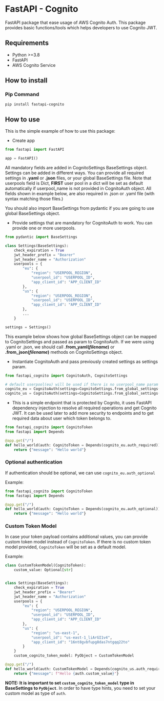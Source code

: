 # FastAPI - Cognito
FastAPI package that ease usage of AWS Cognito Auth.
This package provides basic functions/tools which helps developers to use
Cognito JWT.

## Requirements

* Python >=3.8
* FastAPI 
* AWS Cognito Service

## How to install
### Pip Command
```
pip install fastapi-cognito
```
## How to use
This is the simple example of how to use this package:
* Create app

```python
from fastapi import FastAPI

app = FastAPI()
```
  
All mandatory fields are added in CognitoSettings
BaseSettings object. Settings can be added in different ways.
You can provide all required settings in **.yaml** or **.json** files,
or your global BaseSettings file. Note that userpools field is Dict,
**FIRST** user pool in a dict will be set as default automatically if
userpool_name is not provided in CognitoAuth object.
All fields shown in example below, are also required in .json or .yaml file
(with syntax matching those files.)

You should also import BaseSettings from pydantic if you are going to use global BaseSettings object.
* Provide settings that are mandatory for CognitoAuth to work. You can provide
one or more userpools.

```python
from pydantic import BaseSettings

class Settings(BaseSettings):
    check_expiration = True
    jwt_header_prefix = "Bearer"
    jwt_header_name = "Authorization"
    userpools = {
        "eu": {
            "region": "USERPOOL_REGION",
            "userpool_id": "USERPOOL_ID",
            "app_client_id": "APP_CLIENT_ID"
        },
        "us": {
            "region": "USERPOOL_REGION",
            "userpool_id": "USERPOOL_ID",
            "app_client_id": "APP_CLIENT_ID"
        },
        ...
    }

settings = Settings()
```
  
This example below shows how global BaseSettings object can be mapped to
CognitoSettings and passed as param to CognitoAuth.
If we were using .yaml or .json, we should call **.from_yaml(_filename_)** or
**.from_json(_filename_)** methods on CognitoSettings object.

* Instantiate CognitoAuth and pass previously created settings as settings param.
  
```python
from fastapi_cognito import CognitoAuth, CognitoSettings

# default userpool(eu) will be used if there is no userpool_name param provided.
cognito_eu = CognitoAuth(settings=CognitoSettings.from_global_settings(settings))
cognito_us = CognitoAuth(settings=CognitoSettings.from_global_settings(settings), userpool_name="us")
```

* This is a simple endpoint that is protected by Cognito, it uses FastAPI 
dependency injection to resolve all required operations and get Cognito JWT.
It can be used later to add more security to endpoints and to get required
data about user which token belongs to.
  
```python
from fastapi_cognito import CognitoToken
from fastapi import Depends

@app.get("/")
def hello_world(auth: CognitoToken = Depends(cognito_eu.auth_required)):
    return {"message": "Hello world"}
```

### Optional authentication

If authentication should be optional, we can use ```cognito_eu.auth_optional```

Example:
```python
from fastapi_cognito import CognitoToken
from fastapi import Depends

@app.get("/")
def hello_world(auth: CognitoToken = Depends(cognito_eu.auth_optional)):
    return {"message": "Hello world"}
```

### Custom Token Model

In case your token payload contains additional values, you can provide custom
token model instead of `CognitoToken`. If there is no custom token model
provided, `CognitoToken` will be set as a default model.

Example:
```python
class CustomTokenModel(CognitoToken):
    custom_value: Optional[str]


class Settings(BaseSettings):
    check_expiration = True
    jwt_header_prefix = "Bearer"
    jwt_header_name = "Authorization"
    userpools = {
        "eu": {
            "region": "USERPOOL_REGION",
            "userpool_id": "USERPOOL_ID",
            "app_client_id": "APP_CLIENT_ID"
        },
        "us": {
            "region": "us-east-1",
            "userpool_id": "us-east-1_liArGI1v4",
            "app_client_id": "16nt8gvbfupg8das7ntgqq22to"
        }
    }
    custom_cognito_token_model: PyObject = CustomTokenModel

@app.get("/")
def hello_world(auth: CustomTokenModel = Depends(cognito_us.auth_required)):
    return {"message": f"Hello {auth.custom_value}"}
```
**NOTE: It is important to set `custom_cognito_token_model` type in BaseSettings
to `PyObject`**. In order to have type hints, you need to set your custom model
as type of `auth`.

